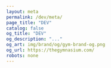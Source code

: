 ```yaml
---
layout: meta
permalink: /dev/meta/
page_title: "DEV"
catalog: false
og_title: "DEV"
og_description: "..."
og_art: img/brand/og/gym-brand-og.png
og_url: https://thegymnasium.com/
robots: none
---
```

